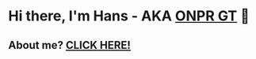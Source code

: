 # Hi there, I'm Hans - AKA [ONPR GT](https://youtube.com/@onprgt5800) 👋
## About me? [CLICK HERE!](https://aboutmegithub.hanugra-cc.repl.co/)
